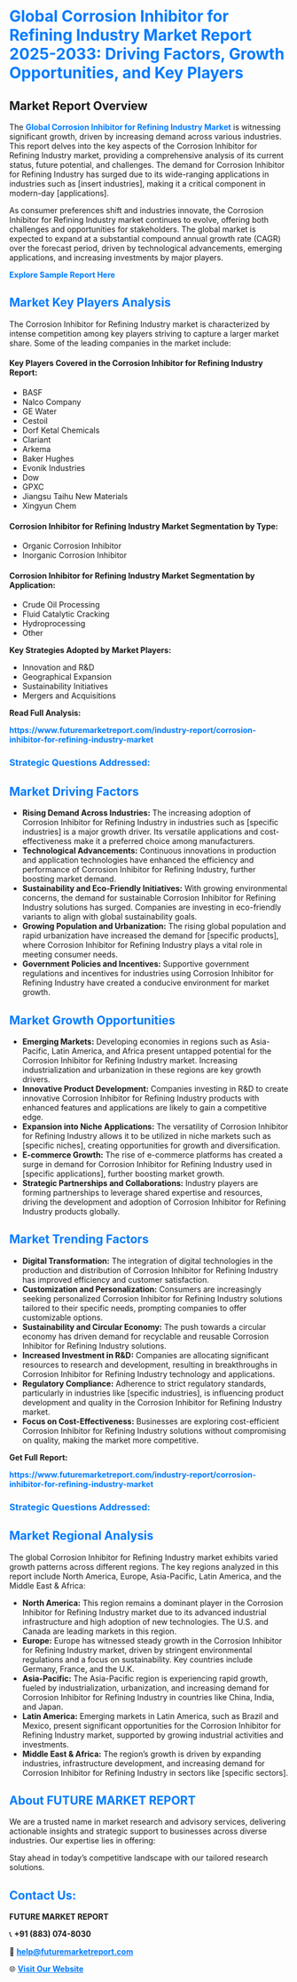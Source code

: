 <h1 style="color: #007BFF;">Global Corrosion Inhibitor for Refining Industry Market Report 2025-2033: Driving Factors, Growth Opportunities, and Key Players</h1>

<section id="overview">
<h2>Market Report Overview</h2>
<p>The <a href="https://www.futuremarketreport.com/industry-report/corrosion-inhibitor-for-refining-industry-market" style="color: #007BFF; text-decoration: none;"><strong>Global Corrosion Inhibitor for Refining Industry Market</strong></a> is witnessing significant growth, driven by increasing demand across various industries. This report delves into the key aspects of the Corrosion Inhibitor for Refining Industry market, providing a comprehensive analysis of its current status, future potential, and challenges. The demand for Corrosion Inhibitor for Refining Industry has surged due to its wide-ranging applications in industries such as [insert industries], making it a critical component in modern-day [applications].</p>
<p>As consumer preferences shift and industries innovate, the Corrosion Inhibitor for Refining Industry market continues to evolve, offering both challenges and opportunities for stakeholders. The global market is expected to expand at a substantial compound annual growth rate (CAGR) over the forecast period, driven by technological advancements, emerging applications, and increasing investments by major players.</p>
</section>

<section id="overview">
<p><a href="https://www.futuremarketreport.com/request-sample/reportId=108932" style="color: #007BFF; text-decoration: none;"><strong>Explore Sample Report Here</strong></a></p>
</section>

<section id="key-players">
<h2 style="color: #007BFF;">Market Key Players Analysis</h2>
<p>The Corrosion Inhibitor for Refining Industry market is characterized by intense competition among key players striving to capture a larger market share. Some of the leading companies in the market include:</p>
<h4>Key Players Covered in the Corrosion Inhibitor for Refining Industry Report:</h4>
<ul><li>BASF</li><li>Nalco Company</li><li>GE Water</li><li>Cestoil</li><li>Dorf Ketal Chemicals</li><li>Clariant</li><li>Arkema</li><li>Baker Hughes</li><li>Evonik Industries</li><li>Dow</li><li>GPXC</li><li>Jiangsu Taihu New Materials</li><li>Xingyun Chem</li></ul>
<h4>Corrosion Inhibitor for Refining Industry Market Segmentation by Type:</h4>
<ul><li>Organic Corrosion Inhibitor</li><li>Inorganic Corrosion Inhibitor</li></ul>

<h4>Corrosion Inhibitor for Refining Industry Market Segmentation by Application:</h4>
<ul><li>Crude Oil Processing</li><li>Fluid Catalytic Cracking</li><li>Hydroprocessing</li><li>Other</li></ul>
<p><strong>Key Strategies Adopted by Market Players:</strong></p>
<ul>
<li>Innovation and R&D</li>
<li>Geographical Expansion</li>
<li>Sustainability Initiatives</li>
<li>Mergers and Acquisitions</li>
</ul>
</section>

<section>
<p><strong>Read Full Analysis: </strong></p><a href="https://www.futuremarketreport.com/industry-report/corrosion-inhibitor-for-refining-industry-market" style="color: #007BFF; text-decoration: none;"><strong>https://www.futuremarketreport.com/industry-report/corrosion-inhibitor-for-refining-industry-market</strong></a>
<h3 style="color: #007BFF;">Strategic Questions Addressed:</h3>
</section>

<section id="driving-factors">
<h2 style="color: #007BFF;">Market Driving Factors</h2>
<ul>
<li><strong>Rising Demand Across Industries:</strong> The increasing adoption of Corrosion Inhibitor for Refining Industry in industries such as [specific industries] is a major growth driver. Its versatile applications and cost-effectiveness make it a preferred choice among manufacturers.</li>
<li><strong>Technological Advancements:</strong> Continuous innovations in production and application technologies have enhanced the efficiency and performance of Corrosion Inhibitor for Refining Industry, further boosting market demand.</li>
<li><strong>Sustainability and Eco-Friendly Initiatives:</strong> With growing environmental concerns, the demand for sustainable Corrosion Inhibitor for Refining Industry solutions has surged. Companies are investing in eco-friendly variants to align with global sustainability goals.</li>
<li><strong>Growing Population and Urbanization:</strong> The rising global population and rapid urbanization have increased the demand for [specific products], where Corrosion Inhibitor for Refining Industry plays a vital role in meeting consumer needs.</li>
<li><strong>Government Policies and Incentives:</strong> Supportive government regulations and incentives for industries using Corrosion Inhibitor for Refining Industry have created a conducive environment for market growth.</li>
</ul>
</section>

<section id="growth-opportunities">
<h2 style="color: #007BFF;">Market Growth Opportunities</h2>
<ul>
<li><strong>Emerging Markets:</strong> Developing economies in regions such as Asia-Pacific, Latin America, and Africa present untapped potential for the Corrosion Inhibitor for Refining Industry market. Increasing industrialization and urbanization in these regions are key growth drivers.</li>
<li><strong>Innovative Product Development:</strong> Companies investing in R&D to create innovative Corrosion Inhibitor for Refining Industry products with enhanced features and applications are likely to gain a competitive edge.</li>
<li><strong>Expansion into Niche Applications:</strong> The versatility of Corrosion Inhibitor for Refining Industry allows it to be utilized in niche markets such as [specific niches], creating opportunities for growth and diversification.</li>
<li><strong>E-commerce Growth:</strong> The rise of e-commerce platforms has created a surge in demand for Corrosion Inhibitor for Refining Industry used in [specific applications], further boosting market growth.</li>
<li><strong>Strategic Partnerships and Collaborations:</strong> Industry players are forming partnerships to leverage shared expertise and resources, driving the development and adoption of Corrosion Inhibitor for Refining Industry products globally.</li>
</ul>
</section>

<section id="trending-factors">
<h2 style="color: #007BFF;">Market Trending Factors</h2>
<ul>
<li><strong>Digital Transformation:</strong> The integration of digital technologies in the production and distribution of Corrosion Inhibitor for Refining Industry has improved efficiency and customer satisfaction.</li>
<li><strong>Customization and Personalization:</strong> Consumers are increasingly seeking personalized Corrosion Inhibitor for Refining Industry solutions tailored to their specific needs, prompting companies to offer customizable options.</li>
<li><strong>Sustainability and Circular Economy:</strong> The push towards a circular economy has driven demand for recyclable and reusable Corrosion Inhibitor for Refining Industry solutions.</li>
<li><strong>Increased Investment in R&D:</strong> Companies are allocating significant resources to research and development, resulting in breakthroughs in Corrosion Inhibitor for Refining Industry technology and applications.</li>
<li><strong>Regulatory Compliance:</strong> Adherence to strict regulatory standards, particularly in industries like [specific industries], is influencing product development and quality in the Corrosion Inhibitor for Refining Industry market.</li>
<li><strong>Focus on Cost-Effectiveness:</strong> Businesses are exploring cost-efficient Corrosion Inhibitor for Refining Industry solutions without compromising on quality, making the market more competitive.</li>
</ul>
</section>

<section>
<p><strong>Get Full Report: </strong></p><a href="https://www.futuremarketreport.com/industry-report/corrosion-inhibitor-for-refining-industry-market" style="color: #007BFF; text-decoration: none;"><strong>https://www.futuremarketreport.com/industry-report/corrosion-inhibitor-for-refining-industry-market</strong></a>
<h3 style="color: #007BFF;">Strategic Questions Addressed:</h3>
</section>


<section id="regional-analysis">
<h2 style="color: #007BFF;">Market Regional Analysis</h2>
<p>The global Corrosion Inhibitor for Refining Industry market exhibits varied growth patterns across different regions. The key regions analyzed in this report include North America, Europe, Asia-Pacific, Latin America, and the Middle East & Africa:</p>
<ul>
<li><strong>North America:</strong> This region remains a dominant player in the Corrosion Inhibitor for Refining Industry market due to its advanced industrial infrastructure and high adoption of new technologies. The U.S. and Canada are leading markets in this region.</li>
<li><strong>Europe:</strong> Europe has witnessed steady growth in the Corrosion Inhibitor for Refining Industry market, driven by stringent environmental regulations and a focus on sustainability. Key countries include Germany, France, and the U.K.</li>
<li><strong>Asia-Pacific:</strong> The Asia-Pacific region is experiencing rapid growth, fueled by industrialization, urbanization, and increasing demand for Corrosion Inhibitor for Refining Industry in countries like China, India, and Japan.</li>
<li><strong>Latin America:</strong> Emerging markets in Latin America, such as Brazil and Mexico, present significant opportunities for the Corrosion Inhibitor for Refining Industry market, supported by growing industrial activities and investments.</li>
<li><strong>Middle East & Africa:</strong> The region’s growth is driven by expanding industries, infrastructure development, and increasing demand for Corrosion Inhibitor for Refining Industry in sectors like [specific sectors].</li>
</ul>
</section>

<footer>
<h2 style="color: #007BFF;">About FUTURE MARKET REPORT</h2>
<p>We are a trusted name in market research and advisory services, delivering actionable insights and strategic support to businesses across diverse industries. Our expertise lies in offering:</p>

<p>Stay ahead in today’s competitive landscape with our tailored research solutions.</p>

<h2 style="color: #007BFF;">Contact Us:</h2>
<p><strong>FUTURE MARKET REPORT</strong></p>
<p>📞 <strong>+91 (883) 074-8030</strong></p>
<p>📧 <strong><a href="mailto:help@futuremarketreport.com" style="color: #007BFF;">help@futuremarketreport.com</a></strong></p>
<p>🌐 <strong><a href="https://www.futuremarketreport.com/" style="color: #007BFF;">Visit Our Website</a></strong></p>
</footer>